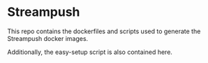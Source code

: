 # Streampush

This repo contains the dockerfiles and scripts used to generate the Streampush docker images.

Additionally, the easy-setup script is also contained here.
